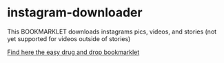# instagram-downloader
This BOOKMARKLET downloads instagrams pics, videos, and stories
(not yet supported for videos outside of stories)

[Find here the easy drug and drop bookmarklet](https://nightwebworm.github.io/Exibit-Website/)

